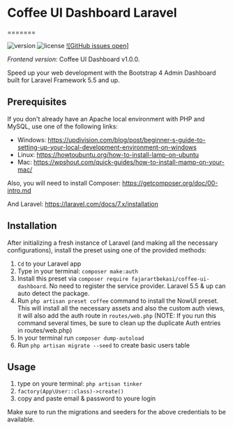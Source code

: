 # Coffee UI Dashboard Laravel

=======

![version](https://img.shields.io/badge/version-1.0.1-blue.svg) ![license](
https://img.shields.io/badge/license-MIT-blue.svg) [![GitHub issues open]](https://github.com/fajarartbekasi/coffee-ui-dashboard/issues)

*Frontend version*: Coffee UI Dashboard v1.0.0.

Speed up your web development with the Bootstrap 4 Admin Dashboard built for Laravel Framework 5.5 and up.

## Prerequisites

If you don't already have an Apache local environment with PHP and MySQL, use one of the following links:

 - Windows: https://updivision.com/blog/post/beginner-s-guide-to-setting-up-your-local-development-environment-on-windows
 - Linux: https://howtoubuntu.org/how-to-install-lamp-on-ubuntu
 - Mac: https://wpshout.com/quick-guides/how-to-install-mamp-on-your-mac/

Also, you will need to install Composer: https://getcomposer.org/doc/00-intro.md

And Laravel: https://laravel.com/docs/7.x/installation

## Installation

After initializing a fresh instance of Laravel (and making all the necessary configurations), install the preset using one of the provided methods:

1. `Cd` to your Laravel app
2. Type in your terminal: `composer make:auth`
3. Install this preset via `composer require fajarartbekasi/coffee-ui-dashboard`. No need to register the service provider. Laravel 5.5 & up can auto detect the package.
4. Run `php artisan preset coffee` command to install the NowUI preset. This will install all the necessary assets and also the custom auth views, it will also add the auth route in `routes/web.php`
(NOTE: If you run this command several times, be sure to clean up the duplicate Auth entries in routes/web.php)
5. In your terminal run `composer dump-autoload`
6. Run `php artisan migrate --seed` to create basic users table

## Usage

1. type on youre terminal: `php artisan tinker`
2. `factory(App\User::class)->create()`
3. copy and paste email & password to youre login

Make sure to run the migrations and seeders for the above credentials to be available.